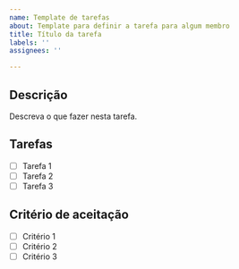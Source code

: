 ```yaml
---
name: Template de tarefas
about: Template para definir a tarefa para algum membro
title: Título da tarefa
labels: ''
assignees: ''

---
```


## Descrição

Descreva o que fazer nesta tarefa.

## Tarefas

- [ ] Tarefa 1
- [ ] Tarefa 2
- [ ] Tarefa 3

## Critério de aceitação

- [ ] Critério 1
- [ ] Critério 2
- [ ] Critério 3
